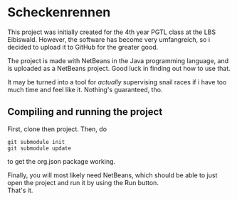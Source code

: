 # Scheckenrennen

This project was initially created for the 4th year PGTL class at the LBS Eibiswald. However, 
the software has become very umfangreich, so i decided to upload it to GitHub for the greater 
good.

The project is made with NetBeans in the Java programming language, and is uploaded as a 
NetBeans project. Good luck in finding out how to use that.

It may be turned into a tool for *actually* supervising snail races if i have too much
time and feel like it. Nothing's guaranteed, tho.

## Compiling and running the project

First, clone then project. Then, do

    git submodule init
    git submodule update

to get the org.json package working.

Finally, you will most likely need NetBeans, which should be able to just open the project and 
run it by using the Run button.  
That's it.
